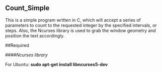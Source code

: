 ## Count_Simple

This is a simple program written in C, which will accept a series of parameters to count to the requested integer by the specified intervals, or steps.  Also, the Ncurses library is used to grab the window geometry and position the text accordingly.


##Required

####*Ncurses library*

For Ubuntu: **sudo apt-get install libncurses5-dev**
